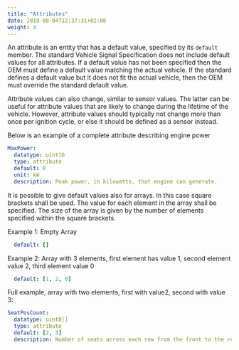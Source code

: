 ```yaml
---
title: "Attributes"
date: 2019-08-04T12:37:31+02:00
weight: 4
---
```


An attribute is an entity that has a default value, specified by
its ```default``` member.
The standard Vehicle Signal Specification does not include default values for all attributes.
If a default value has not been specified then the OEM must define a default value matching the actual vehicle.
If the standard defines a default value but it does not fit the actual vehicle,
then the OEM must override the standard default value.

Attribute values can also change, similar to sensor values.
The latter can be useful for attribute values that are likely to change during the lifetime of the vehicle.
However, attribute values should typically not change more than once per ignition cycle,
or else it should be defined as a sensor instead.

Below is an example of a complete attribute describing engine power

```YAML
MaxPower:
  datatype: uint16
  type: attribute
  default: 0
  unit: kW
  description: Peak power, in kilowatts, that engine can generate.
```

It is possible to give default values also for arrays. In this case square brackets shall be used. The value for each element in the array shall be specified. The size of the array is given by the number of elements specified within the square brackets.

Example 1: Empty Array

```YAML
  default: []
```

Example 2: Array with 3 elements, first element has value 1, second element value 2, third element value 0

```YAML
  default: [1, 2, 0]
```

Full example, array with two elements, first with value2, second with value 3:

```YAML
SeatPosCount:
  datatype: uint8[]
  type: attribute
  default: [2, 3]
  description: Number of seats across each row from the front to the rear
```
